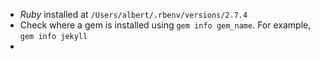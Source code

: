 - *Ruby* installed at `/Users/albert/.rbenv/versions/2.7.4`
- Check where a gem is installed using `gem info gem_name`. For example, `gem info jekyll`
- 